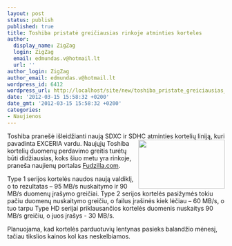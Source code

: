 ```yaml
---
layout: post
status: publish
published: true
title: Toshiba pristatė greičiausias rinkoje atminties korteles
author:
  display_name: ZigZag
  login: ZigZag
  email: edmundas.v@hotmail.lt
  url: ''
author_login: ZigZag
author_email: edmundas.v@hotmail.lt
wordpress_id: 6412
wordpress_url: http://localhost/site/new/toshiba_pristate_greiciausias_rinkoje_atminties_korteles/
date: '2012-03-15 15:58:32 +0200'
date_gmt: '2012-03-15 15:58:32 +0200'
categories:
- Naujienos
---
```

<p>
	Toshiba prane&scaron;ė i&scaron;leidžianti naują SDXC ir SDHC atminties kortelių liniją, kuri pavadinta EXCERIA <img alt="" src="http://technews.lt/userfiles/toshiba-exceria.jpg" style="width: 200px; height: 113px; float: right;" />vardu. Naujųjų Toshiba kortelių duomenų perdavimo greitis turėtų būti didžiausias, koks &scaron;iuo metu yra rinkoje, prane&scaron;a naujienų portalas <a href="http://www.fudzilla.com/home/item/26366-toshiba-releases-high-performance-memory-cards">Fudzilla.com</a>.</p>
<p>
	Type 1 serijos kortelės naudos naują valdiklį, o to rezultatas &ndash; 95 MB/s nuskaitymo ir 90 MB/s duomenų įra&scaron;ymo greičiai. Type 2 serijos kortelės pasižymės tokiu pačiu duomenų nuskaitymo greičiu, o failus įra&scaron;inės kiek lėčiau &ndash; 60 MB/s, o tuo tarpu Type HD serijai priklausančios kortelės duomenis nuskaitys 90 MB/s greičiu, o juos įra&scaron;ys - 30 MB/s.</p>
<p>
	Planuojama, kad kortelės parduotuvių lentynas pasieks balandžio mėnesį, tačiau tikslios kainos kol kas neskelbiamos.</p>
